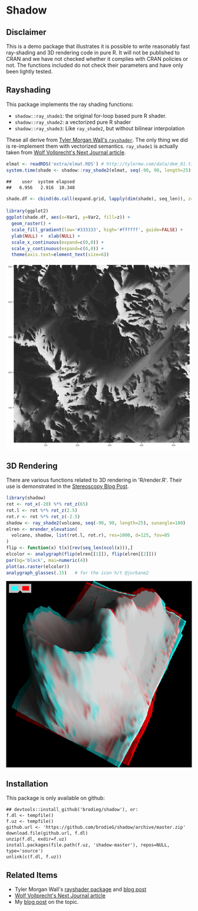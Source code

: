 # Shadow

## Disclaimer

This is a demo package that illustrates it is possible to write reasonably fast
ray-shading and 3D rendering code in pure R.  It will not be published to CRAN
and we have not checked whether it complies with CRAN policies or not.  The
functions included do not check their parameters and have only been lightly
tested.

## Rayshading

This package implements the ray shading functions:

* `shadow::ray_shade1`: the original for-loop based pure R shader.
* `shadow::ray_shade2`: a vectorized pure R shader
* `shadow::ray_shade3`: Like `ray_shade2`, but without bilinear interpolation

These all derive from [Tyler Morgan Wall's `rayshader`][1].  The only thing we
did is re-implement them with vectorized semantics.  `ray_shade1` is actually
taken from [Wolf Vollprecht's Next Journal article][2].


```r
elmat <- readRDS('extra/elmat.RDS') # http://tylermw.com/data/dem_01.tif.zip
system.time(shade <- shadow::ray_shade2(elmat, seq(-90, 90, length=25), 45))
```

```
##    user  system elapsed 
##   6.956   2.916  10.348
```

```r
shade.df <- cbind(do.call(expand.grid, lapply(dim(shade), seq_len)), z=c(shade))

library(ggplot2)
ggplot(shade.df, aes(x=Var1, y=Var2, fill=z)) +
  geom_raster() +
  scale_fill_gradient(low='#333333', high='#ffffff', guide=FALSE) +
  ylab(NULL) +  xlab(NULL) +
  scale_x_continuous(expand=c(0,0)) +
  scale_y_continuous(expand=c(0,0)) +
  theme(axis.text=element_text(size=6))
```

![plot of chunk unnamed-chunk-1](figure/unnamed-chunk-1-1.png)

## 3D Rendering

There are various functions related to 3D rendering in 'R/render.R'.  Their use
is demonstrated in the [Stereoscopy Blog
Post](https://brodieg.com/2018/12/12/three-d-pipeline/).


```r
library(shadow)
rot <- rot_x(-20) %*% rot_z(65)
rot.l <- rot %*% rot_z(2.5)
rot.r <- rot %*% rot_z(-2.5)
shadow <- ray_shade2(volcano, seq(-90, 90, length=25), sunangle=180)
elren <- mrender_elevation(
  volcano, shadow, list(rot.l, rot.r), res=1000, d=125, fov=85
)
flip <- function(x) t(x)[rev(seq_len(ncol(x))),]
elcolor <- analygraph(flip(elren[[1]]), flip(elren[[2]]))
par(bg='black', mai=numeric(4))
plot(as.raster(elcolor))
analygraph_glasses(.15)   # for the icon h/t @jurbane2
```

![plot of chunk unnamed-chunk-2](figure/unnamed-chunk-2-1.png)

## Installation

This package is only available on github:

```
## devtools::install_github('brodieg/shadow'), or:
f.dl <- tempfile()
f.uz <- tempfile()
github.url <- 'https://github.com/brodieG/shadow/archive/master.zip'
download.file(github.url, f.dl)
unzip(f.dl, exdir=f.uz)
install.packages(file.path(f.uz, 'shadow-master'), repos=NULL, type='source')
unlink(c(f.dl, f.uz))
```

## Related Items

* Tyler Morgan Wall's [rayshader package][1] and [blog post][3]
* [Wolf Vollprecht's Next Journal article][2]
* My [blog post][4] on the topic.

[1]: https://github.com/tylermorganwall/rayshader
[2]: https://nextjournal.com/wolfv/how-fast-is-r-with-fastr-pythran
[3]: http://www.tylermw.com/throwing-shade/
[4]: https://www.brodieg.com/2018/10/23/do-not-shade-r/
